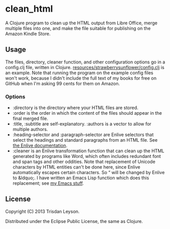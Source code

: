 # clean_html

A Clojure program to clean up the HTML output from Libre Office, merge multiple files into one, and make the file suitable for publishing on the Amazon Kindle Store.

## Usage

The files, directory, cleaner function, and other configuration options go in a config.clj file, written in Clojure. [resources/strawberrysunflower/config.clj](https://github.com/tsleyson/kindle_pub_formatter/blob/master/resources/strawberrysunflower/config.clj) is an example. Note that running the program on the example config files won't work, because I didn't include the full text of my books for free on GitHub when I'm asking 99 cents for them on Amazon.

### Options
  - :directory is the directory where your HTML files are stored.
  - :order is the order in which the content of the files should appear
    in the final merged file.
  - :title, :subtitle are self-explanatory. :authors is a vector to allow
    for multiple authors.
  - :heading-selector and :paragraph-selector are Enlive selectors that
    select the headings and standard paragraphs from an HTML file. See
    [the Enlive documentation](https://github.com/cgrand/enlive).
  - :cleaner is an Enlive transformation function that can clean up
    the HTML generated by programs like Word, which often includes
    redundant font and span tags and other oddities. Note that replacement
    of Unicode characters by HTML entities can't be done here, since Enlive
    automatically escapes certain characters. So &ldquo; will be changed by
    Enlive to &amp;ldquo;. I have written an Emacs Lisp function which does
    this replacement; see [my Emacs stuff](https://github.com/tsleyson/EmacsStuff).

## License

Copyright (C) 2013 Trisdan Leyson.

Distributed under the Eclipse Public License, the same as Clojure.
